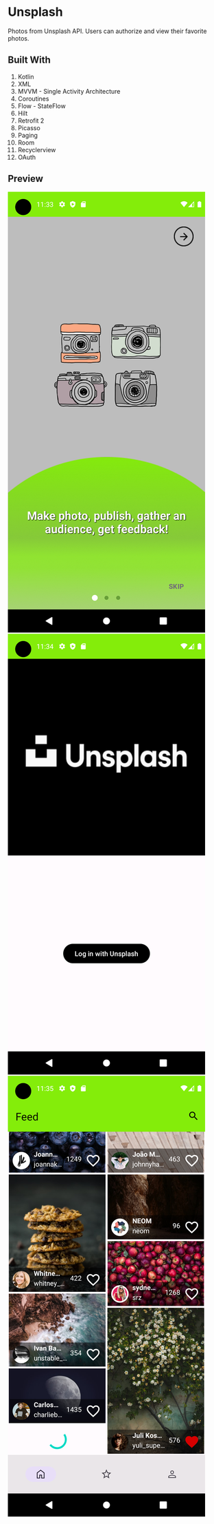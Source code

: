 # Unsplash
Photos from  Unsplash API. Users can authorize and view their favorite photos. 

## Built With
1. Kotlin
2. XML
3. MVVM - Single Activity Architecture
4. Coroutines
5. Flow - StateFlow
6. Hilt
7. Retrofit 2
8. Picasso
9. Paging
10. Room
11. Recyclerview
12. OAuth

## Preview
![Screenshot](onboarding.png)
![Screenshot](authorize.png) 
![Screenshot](home.png)
